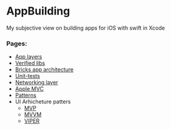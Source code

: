 # AppBuilding 

My subjective view on building apps for iOS with swift in Xcode

### Pages: 
 - [App layers](layers.md)
 - [Verified libs](verified-libs.md)
 - [Bricks app architecture](bricks.md)
 - [Unit-tests](unit-tests.md)
 - [Networking layer](networking-layer.md)
 - [Apple MVC](layer.md)
 - [Patterns](layers.md)
 - UI Arhicheture patters
   - [MVP](layer.md)
   - [MVVM](layer.md)
   - [VIPER](layer.md)
